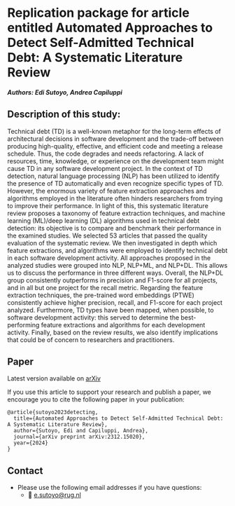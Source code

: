 # Replication package for article entitled Automated Approaches to Detect Self-Admitted Technical Debt: A Systematic Literature Review

##### Authors: Edi Sutoyo, Andrea Capiluppi

## Description of this study:
Technical debt (TD) is a well-known metaphor for the long-term effects of architectural decisions in software development and the trade-off between producing high-quality, effective, and efficient code and meeting a release schedule. Thus, the code degrades and needs refactoring. A lack of resources, time, knowledge, or experience on the development team might cause TD in any software development project. In the context of TD detection, natural language processing (NLP) has been utilized to identify the presence of TD automatically and even recognize specific types of TD. However, the enormous variety of feature extraction approaches and algorithms employed in the literature often hinders researchers from trying to improve their performance. In light of this, this systematic literature review proposes a taxonomy of feature extraction techniques, and machine learning (ML)/deep learning (DL) algorithms used in technical debt detection: its objective is to compare and benchmark their performance in the examined studies. We selected 53 articles that passed the quality evaluation of the systematic review. We then investigated in depth which feature extractions, and algorithms were employed to identify technical debt in each software development activity. All approaches proposed in the analyzed studies were grouped into NLP, NLP+ML, and NLP+DL. This allows us to discuss the performance in three different ways. Overall, the NLP+DL group consistently outperforms in precision and F1-score for all projects, and in all but one project for the recall metric. Regarding the feature extraction techniques, the pre-trained word embeddings (PTWE) consistently achieve higher precision, recall, and F1-score for each project analyzed. Furthermore, TD types have been mapped, when possible, to software development activity: this served to determine the best-performing feature extractions and algorithms for each development activity. Finally, based on the review results, we also identify implications that could be of concern to researchers and practitioners.

## Paper

Latest version available on [arXiv](https://arxiv.org/abs/2312.15020)

If you use this article to support your research and publish a paper, we encourage you to cite the following paper in your publication:

```
@article{sutoyo2023detecting,
  title={Automated Approaches to Detect Self-Admitted Technical Debt: A Systematic Literature Review},
  author={Sutoyo, Edi and Capiluppi, Andrea},
  journal={arXiv preprint arXiv:2312.15020},
  year={2024}
}
```

## Contact

- Please use the following email addresses if you have questions:
    - :email: <e.sutoyo@rug.nl>
